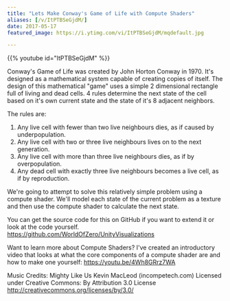 ```yaml
---
title: "Lets Make Conway's Game of Life with Compute Shaders"
aliases: [/v/ItPTBSeGjdM/]
date: 2017-05-17
featured_image: https://i.ytimg.com/vi/ItPTBSeGjdM/mqdefault.jpg

---
```


{{% youtube id="ItPTBSeGjdM" %}}

Conway's Game of Life was created by John Horton Conway in 1970. It's designed as a mathematical system capable of creating copies of itself. The design of this mathematical "game" uses a simple 2 dimensional rectangle full of living and dead cells. 4 rules determine the next state of the cell based on it's own current state and the state of it's 8 adjacent neighbors.

The rules are:
1. Any live cell with fewer than two live neighbours dies, as if caused by underpopulation.
2. Any live cell with two or three live neighbours lives on to the next generation.
3. Any live cell with more than three live neighbours dies, as if by overpopulation.
4. Any dead cell with exactly three live neighbours becomes a live cell, as if by reproduction.

We're going to attempt to solve this relatively simple problem using a compute shader. We'll model each state of the current problem as a texture and then use the compute shader to calculate the next state.

You can get the source code for this on GitHub if you want to extend it or look at the code yourself. https://github.com/WorldOfZero/UnityVisualizations

Want to learn more about Compute Shaders? I've created an introductory video that looks at what the core components of a compute shader are and how to make one yourself: https://youtu.be/4Wh8GRrz7WA

Music Credits:
Mighty Like Us Kevin MacLeod (incompetech.com)
Licensed under Creative Commons: By Attribution 3.0 License
http://creativecommons.org/licenses/by/3.0/